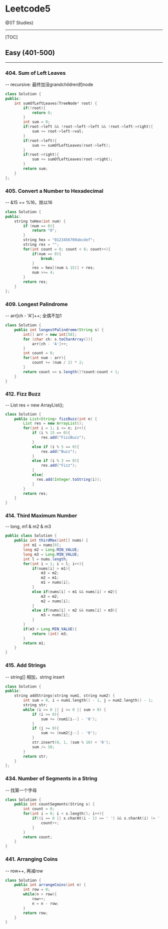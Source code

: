 # Leetcode5

@(IT Studies)


-------------------

[TOC]

## Easy (401-500)
-------------------

### 404. Sum of Left Leaves
-- recursive: 最终加没grandchildren的node
``` cpp
class Solution {
public:
    int sumOfLeftLeaves(TreeNode* root) {
        if(!root){
            return 0;
        }
        int sum = 0;
        if(root->left && !root->left->left && !root->left->right){
            sum += root->left->val; 
        }
        if(root->left){
            sum += sumOfLeftLeaves(root->left); 
        }
        if(root->right){
            sum += sumOfLeftLeaves(root->right);
        }
        return sum;
    }
};
```
### 405. Convert a Number to Hexadecimal
-- &15 == %16，除以16
``` cpp
class Solution {
public:
    string toHex(int num) {
        if (num == 0){
            return "0";  
        } 
        string hex = "0123456789abcdef";
        string res = "";
        for(int count = 0; count < 8; count++){
            if(num == 0){
                break;    
            } 
            res = hex[(num & 15)] + res;
            num >>= 4;
        }
        return res;
    }
};
```
### 409. Longest Palindrome
-- arr[ch - 'A']++; 全偶不加1
``` java
class Solution {
    public int longestPalindrome(String s) {
        int[] arr = new int[58];
        for (char ch: s.toCharArray()){
            arr[ch - 'A']++;
        } 
        int count = 0;
        for(int num : arr){
            count += (num / 2) * 2;
        }
        return count == s.length()?count:count + 1;
    }
}
```
### 412. Fizz Buzz
-- List res = new ArrayList();
``` java
class Solution {
    public List<String> fizzBuzz(int n) {
        List res = new ArrayList();
        for(int i = 1; i <= n; i++){
            if (i % 15 == 0){
                res.add("FizzBuzz");
            }
            else if (i % 5 == 0){
                res.add("Buzz");
            }
            else if (i % 3 == 0){
                res.add("Fizz");
            }
            else{
              res.add(Integer.toString(i));  
            } 
        }
        return res;
    }
}
```
### 414. Third Maximum Number
-- long, m1 & m2 & m3
``` java
public class Solution {
    public int thirdMax(int[] nums) {
        int m1 = nums[0];
        long m2 = Long.MIN_VALUE;
        long m3 = Long.MIN_VALUE;
        int l = nums.length;
        for(int i = 1; i < l; i++){
            if(nums[i] > m1){
                m3 = m2;
                m2 = m1;
                m1 = nums[i];
            }
            else if(nums[i] < m1 && nums[i] > m2){
                m3 = m2;
                m2 = nums[i];
            }
            else if(nums[i] < m2 && nums[i] > m3){
                m3 = nums[i];
            }
        }
        if(m3 > Long.MIN_VALUE){
            return (int) m3;
        }
        return m1;
    }
}
```
### 415. Add Strings
-- string[] 相加，string insert
``` cpp
class Solution {
public:
    string addStrings(string num1, string num2) {
        int sum = 0, i = num1.length() - 1, j = num2.length() - 1;
        string str;
        while (i >= 0 || j >= 0 || sum > 0) {
            if (i >= 0){
                sum += (num1[i--] - '0');
            }
            if (j >= 0){
                sum += (num2[j--] - '0');
            }
            str.insert(0, 1, (sum % 10) + '0');
            sum /= 10;
        }
        return str;
    }
};
```
### 434. Number of Segments in a String
-- 找第一个字母
``` cpp
class Solution {
    public int countSegments(String s) {
        int count = 0;
        for(int i = 0; i < s.length(); i++){
            if((i == 0 || s.charAt(i - 1) == ' ') && s.charAt(i) != ' '){
                count++;
            }
        }
        return count;
    }
}
```
### 441. Arranging Coins
-- row++, 再减row
``` java
class Solution {
    public int arrangeCoins(int n) {
        int row = 0;
        while(n > row){
            row++;
            n = n - row;
        }
        return row;
    }
}
```